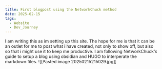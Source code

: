 ```yaml
---
title: First blogpost using the NetworkChuck method
date: 2025-02-15
tags:
  - Website
  - Dev_Journey
---
```


I am writing this as im setting up this site. The hope for me is that it can be an outlet for me to post what i have created, not only to show off, but also so that i might use it to keep me productive. I am following NetworkChuck's guide to setup a blog using obsidian and HUGO to interperate the markdown files. 
![[Pasted image 20250215215029.jpg]]